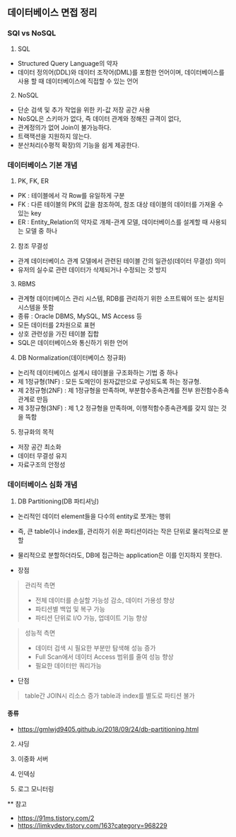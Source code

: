 ## 데이터베이스 면접 정리

### SQl vs NoSQL
1. SQL 
- Structured Query Language의 약자
- 데이터 정의어(DDL)와 데이터 조작어(DML)를 포함한 언어이며, 데이터베이스를 사용 할 때 데이터베이스에 직접할 수 있는 언어

2. NoSQL
- 단순 검색 및 추가 작업을 위한 키-값 저장 공간 사용
- NoSQL은 스키마가 없다, 즉 데이터 관계와 정해진 규격이 없다,
- 관계정의가 없어 Join이 불가능하다.
- 트랙잭션을 지원하지 않는다.
- 분산처리(수평적 확장)의 기능을 쉽게 제공한다.

### 데이터베이스 기본 개념
1. PK, FK, ER
- PK : 테이블에서 각 Row를 유일하게 구분
- FK : 다른 테이블의 PK의 값을 참조하여, 참조 대상 테이블의 데이터를 가져올 수 있는 key
- ER : Entity_Relation의 약자로 개체-관계 모델, 데이터베이스를 설계할 때 사용되는 모델 중 하나

2. 참조 무결성
- 관계 데이터베이스 관계 모델에서 관련된 테이블 간의 일관성(데이터 무결성) 의미
- 유저의 실수로 관련 데이터가 삭제되거나 수정되는 것 방지

3. RBMS
- 관계형 데이터베이스 관리 시스템, RDB를 관리하기 위한 소프트웨어 또는 설치된 시스템을 뜻함
- 종류 : Oracle DBMS, MySQL, MS Access 등
- 모든 데이터를 2차원으로 표현
- 상호 관련성을 가진 테이블 집합
- SQL은 데이터베이스와 통신하기 위한 언어

4. DB Normalization(데이터베이스 정규화)
- 논리적 데이터베이스 설계시 테이블을 구조화하는 기법 중 하나
- 제 1정규형(1NF) : 모든 도메인이 원자값만으로 구성되도록 하는 정규형.
- 제 2정규형(2NF) : 제 1정규형을 만족하며, 부분함수종속관계를 전부 완전함수종속 관계로 만듬
- 제 3정규형(3NF) : 제 1,2 정규형을 만족하며, 이행적함수종속관계를 갖지 않는 것을 뜩함

5. 정규화의 목적
- 저장 공간 최소화
- 데이터 무결성 유지
- 자료구조의 안정성 

### 데이터베이스 심화 개념
1. DB Partitioning(DB 파티셔닝)
- 논리적인 데이터 element들을 다수의 entity로 쪼개는 행위
- 즉, 큰 table이나 index를, 관리하기 쉬운 파티션이라는 작은 단위로 물리적으로 분할
- 물리적으로 분할하더라도, DB에 접근하는 application은 이를 인지하지 못한다.

- 장점
> 관리적 측면
> - 전체 데이터를 손실할 가능성 감소, 데이터 가용성 향상
> - 파티션별 백업 및 복구 가능
> - 파티션 단위로 I/O 가능, 업데이트 기능 향상

> 성능적 측면
> - 데이터 검색 시 필요한 부분만 탐색해 성능 증가
> - Full Scan에서 데이터 Access 범위를 줄여 성능 향상 
> - 필요한 데이터만 쿼리가능

- 단점
> table간 JOIN시 리소스 증가
> table과 index를 별도로 파티션 불가


#### 종류
- https://gmlwjd9405.github.io/2018/09/24/db-partitioning.html

2. 샤딩

3. 이중화 서버

4. 인덱싱

5. 로그 모니터링




** 참고
- https://91ms.tistory.com/2
- https://limkydev.tistory.com/163?category=968229